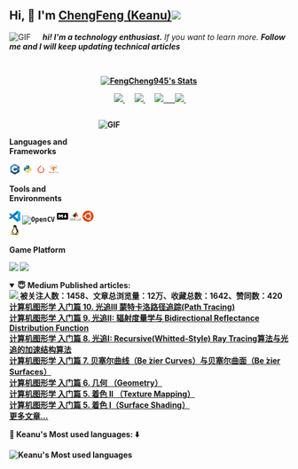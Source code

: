 ## Hi, 👋  I'm <a href="https://www.zhihu.com/people/cheng-feng-28-76" target="_blank">ChengFeng (Keanu)</a><img src="https://media.giphy.com/media/WUlplcMpOCEmTGBtBW/giphy.gif" width="30">  <sup>

<img align="left" alt="GIF" src="https://media.giphy.com/media/4N1wOi78ZGzSB6H7vK/giphy.gif" width="60" title="Say HI"> <em><b>hi! I'm a technology enthusiast.</b> If you want to learn more. <b>Follow me and I will keep updating technical articles</em>

<br>

<p align="center">
  <a href="https://github.com/FengCheng945" class="rich-diff-level-one">
    <img src="https://github-readme-stats.vercel.app/api?username=FengCheng945&title_color=333&text_color=777" alt="FengCheng945's Stats" >
    <!-- &hide=issues
    <img src="https://github-readme-stats.vercel.app/api?username=FengCheng945&hide=issues&title_color=333&text_color=777" alt="FengCheng945's Stats" >
    -->
  </a>
</p>

<p align="center">

  </a>
  &emsp;
  <a href="https://blog.csdn.net/m0_53592066?spm=1010.2135.3001.5421" target="_blank" alt="CSDN" title="CSDN">
    <img src="https://img.icons8.com/material/48/000000/csdn.png" width="30px"/>
  </a>
  &emsp;
  <a href="https://www.zhihu.com/people/cheng-feng-28-76" target="_blank" alt="Zhihu" title="Zhihu">
    <img src="https://img.icons8.com/material-two-tone/50/000000/zhihu.png" width="28px"/>
  </a>
  &emsp;
  <a href="https://space.bilibili.com/323348711" target="_blank" alt="Bilibili" title="Bilibili">
    <img src="https://user-images.githubusercontent.com/29084184/129467562-a754907c-c128-40d0-80ad-86e89bdda3d6.png" width="30px"/>
  &emsp;
  <a href="https://www.linkedin.cn/injobs/in/%E7%83%BD-%E7%A8%8B-a7a25b233" target="_blank" alt="LinkedIn" title="LinkedIn">
    <img src="https://img.icons8.com/ios-filled/256/000000/linkedin.svg" width="26px"/>
  </a>
  &emsp;

</p>

<h2></h2>

<img align="right" alt="GIF" src="https://media.giphy.com/media/zOvBKUUEERdNm/giphy.gif?raw=true" width="343" height="220" title="为什么运行不通过！！!"> &nbsp;&nbsp;&nbsp;&nbsp;

**Languages and Frameworks** 

<code><img height="20" src="https://raw.githubusercontent.com/github/explore/80688e429a7d4ef2fca1e82350fe8e3517d3494d/topics/cpp/cpp.png" alt="C++" title="C++"></code>
<code><img height="20" src="https://raw.githubusercontent.com/github/explore/80688e429a7d4ef2fca1e82350fe8e3517d3494d/topics/python/python.png" alt="Python" title="Python"></code>
<code><img height="20" src="utils/pytorch-logo.png" alt="PyTorch" title="PyTorch"></code>
<code><img height="20" src="https://raw.githubusercontent.com/github/explore/80688e429a7d4ef2fca1e82350fe8e3517d3494d/topics/tensorflow/tensorflow.png" alt="TensorFlow" title="TensorFlow"></code>


**Tools and Environments**

<code><img height="20" src="https://raw.githubusercontent.com/github/explore/80688e429a7d4ef2fca1e82350fe8e3517d3494d/topics/visual-studio-code/visual-studio-code.png" alt="VSCode" title="VSCode"></code>
<code><img height="20" src="https://camo.githubusercontent.com/ce9fb3389462f2c9444f863e410f0d17d04b216beba8749a015011887eadfbaf/68747470733a2f2f7777772e766563746f726c6f676f2e7a6f6e652f6c6f676f732f6f70656e63762f6f70656e63762d69636f6e2e737667" alt="OpenCV" title="OpenCV"></code>
<code><img height="20" src="https://raw.githubusercontent.com/github/explore/80688e429a7d4ef2fca1e82350fe8e3517d3494d/topics/markdown/markdown.png" alt="Markdown" title="MarkDown"></code>
<code><img height="20" src="https://raw.githubusercontent.com/github/explore/80688e429a7d4ef2fca1e82350fe8e3517d3494d/topics/matlab/matlab.png" alt="Matlab" title="Matlab"></code>
<code><img height="20" src="https://raw.githubusercontent.com/github/explore/80688e429a7d4ef2fca1e82350fe8e3517d3494d/topics/ubuntu/ubuntu.png" alt="Ubuntu" title="Ubuntu"></code>
<code><img height="20" src="https://raw.githubusercontent.com/github/explore/80688e429a7d4ef2fca1e82350fe8e3517d3494d/topics/linux/linux.png" alt="Linux" title="Linux"></code>
<br>
  
Game Platform 
  
[![](https://img.shields.io/badge/Steam-000000?style=for-the-badge&logo=steam&logoColor=white)](https://steamcommunity.com/profiles/76561198254582391/)
[![](https://img.shields.io/badge/PlayStation-003791?style=for-the-badge&logo=playstation&logoColor=white)](https://www.playstation.com/zh-hans-cn/)

<details open>
 
 <summary> 😇 <b>Medium Published articles</b>: </summary>
    <a href="https://www.zhihu.com/people/cheng-feng-28-76" target="_blank" alt="Zhihu" title="Zhihu">
    <img src="https://img.icons8.com/material-two-tone/50/000000/zhihu.png" width="16px"/>
  </a> 被关注人数：1458、文章总浏览量：12万、收藏总数：1642、赞同数：420
  <br>
  <a href="https://zhuanlan.zhihu.com/p/468603262" target="_blank">计算机图形学 入门篇 10. 光追III 蒙特卡洛路径追踪(Path Tracing)</a>
  <br>
  <a href="https://zhuanlan.zhihu.com/p/466818755" target="_blank">计算机图形学 入门篇 9. 光追II: 辐射度量学与 Bidirectional Reflectance Distribution Function</a>
  <br>
  <a href="https://zhuanlan.zhihu.com/p/466122358" target="_blank">计算机图形学 入门篇 8. 光追I: Recursive(Whitted-Style) Ray Tracing算法与光追的加速结构算法</a>
  <br>
  <a href="https://zhuanlan.zhihu.com/p/464686081" target="_blank">计算机图形学 入门篇 7. 贝塞尔曲线（Be ́zier Curves）与贝塞尔曲面（Be ́zier Surfaces）</a>
  <br>
  <a href="https://zhuanlan.zhihu.com/p/460950331" target="_blank">计算机图形学 入门篇 6. 几何 （Geometry）</a>
  <br>
  <a href="https://zhuanlan.zhihu.com/p/453457104" target="_blank">计算机图形学 入门篇 5. 着色 II （Texture Mapping）</a>
  <br>
  <a href="https://zhuanlan.zhihu.com/p/452570902" target="_blank">计算机图形学 入门篇 5. 着色 I（Surface Shading）</a>
  <br>
   <a href="https://www.zhihu.com/people/cheng-feng-28-76" target="_blank">更多文章...</a>
  <br>
</details>

🚧 **Keanu's Most used languages: ⬇️**
 <br>
  
![Keanu's Most used languages](https://github-readme-stats.vercel.app/api/top-langs/?username=FengCheng945&layout=compact&hide_border=true&langs_count=10)
